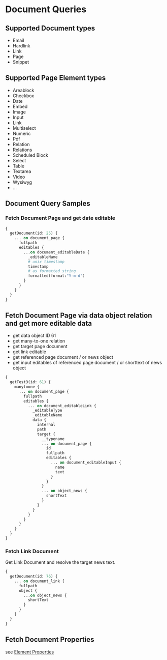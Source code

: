 # Document Queries

## Supported Document types

* Email
* Hardlink
* Link
* Page
* Snippet

## Supported Page Element types

* Areablock
* Checkbox
* Date
* Embed  
* Image
* Input
* Link
* Multiselect
* Numeric
* Pdf
* Relation
* Relations
* Scheduled Block
* Select
* Table
* Textarea
* Video
* Wysiwyg
* ...

## Document Query Samples

### Fetch Document Page and get date editable

```graphql
{
  getDocument(id: 25) {
    ... on document_page {
      fullpath
      editables {
        ...on document_editableDate {
          _editableName
          # unix timestamp
          timestamp
          # as formatted string
          formatted(format:"Y-m-d")
        }
      }      
    }
  }
}
```

## Fetch Document Page via data object relation and get more editable data

* get data object ID 61
* get many-to-one relation
* get target page document
* get link editable
* get referenced page document / or news object
* get input editables of referenced page document / or shorttext of news object

```graphql
{
  getTest3(id: 61) {
    manytoone {
      ... on document_page {
        fullpath
        editables {
          ... on document_editableLink {
            _editableType
            _editableName
            data {
              internal
              path
              target {
                __typename
                ... on document_page {
                  id
                  fullpath
                  editables {
                    ... on document_editableInput {
                      name
                      text
                    }
                  }
                }
                ... on object_news {
                  shortText
                }
              }
            }
          }
        }
      }
    }
  }
}
```

### Fetch Link Document

Get Link Document and resolve the target news text.

```graphql
{
  getDocument(id: 76) {
    ... on document_link {
      fullpath
      object {
        ...on object_news {
          shortText
        }
      }      
    }
  }
}

```

## Fetch Document Properties

see [Element Properties](./11_Query_Samples/05_Sample_Element_Properties.md)
